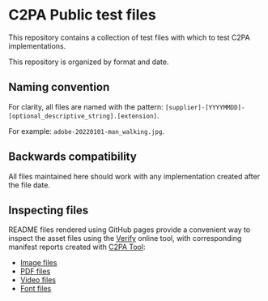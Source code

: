 # C2PA Public test files

This repository contains a collection of test files with which to test C2PA implementations.

This repository is organized by format and date.

## Naming convention

For clarity, all files are named with the pattern: `[supplier]-[YYYYMMDD]-[optional_descriptive_string].[extension]`.

For example: `adobe-20220101-man_walking.jpg`.

## Backwards compatibility

All files maintained here should work with any implementation created after the file date.

## Inspecting files

README files rendered using GitHub pages provide a convenient way to inspect the asset files using the [Verify](https://contentcredentials.org/verify) online tool, with corresponding manifest reports created with [C2PA Tool](https://opensource.contentauthenticity.org/docs/c2patool/):

- [Image files](https://c2pa.org/public-testfiles/image/)
- [PDF files](https://c2pa.org/public-testfiles/pdf/)
- [Video files](https://c2pa.org/public-testfiles/video/)
- [Font files](https://c2pa.org/public-testfiles/font/)
